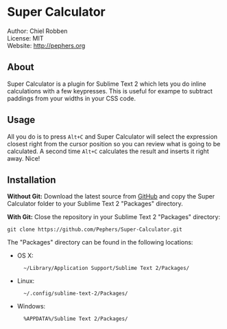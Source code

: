 Super Calculator
================
Author: Chiel Robben  
License: MIT  
Website: http://pephers.org

About
-----
Super Calculator is a plugin for Sublime Text 2 which lets you do inline calculations with a few keypresses. This is useful for exampe to subtract paddings from your widths in your CSS code.

Usage
-----
All you do is to press `Alt+C` and Super Calculator will select the expression closest right from the cursor position so you can review what is going to be calculated. A second time `Alt+C` calculates the result and inserts it right away. Nice!

Installation
------------
**Without Git:** Download the latest source from [GitHub](http://github.com/Pephers/Super-Calculator) and copy the Super Calculator folder to your Sublime Text 2 "Packages" directory.

**With Git:** Close the repository in your Sublime Text 2 "Packages" directory:

    git clone https://github.com/Pephers/Super-Calculator.git

The "Packages" directory can be found in the following locations:

* OS X:

        ~/Library/Application Support/Sublime Text 2/Packages/

* Linux:

        ~/.config/sublime-text-2/Packages/

* Windows:

        %APPDATA%/Sublime Text 2/Packages/
 
